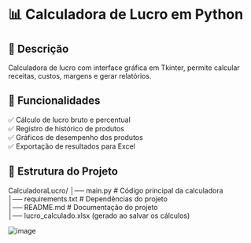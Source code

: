 # 📊 Calculadora de Lucro em Python

## 📝 Descrição
Calculadora de lucro com interface gráfica em Tkinter, permite calcular receitas, custos, margens e gerar relatórios.

## 🚀 Funcionalidades
✅ Cálculo de lucro bruto e percentual  
✅ Registro de histórico de produtos  
✅ Gráficos de desempenho dos produtos  
✅ Exportação de resultados para Excel  

## 📂 Estrutura do Projeto
CalculadoraLucro/
│── main.py             # Código principal da calculadora  
│── requirements.txt    # Dependências do projeto  
│── README.md           # Documentação do projeto  
│── lucro_calculado.xlsx (gerado ao salvar os cálculos)


![image](https://github.com/user-attachments/assets/a8455f2c-a48d-47c9-b53c-7c3967f39993)

